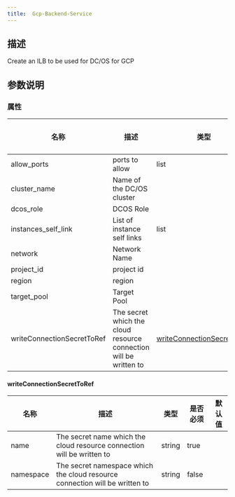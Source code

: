 ```yaml
---
title:  Gcp-Backend-Service
---
```


## 描述

Create an ILB to be used for DC/OS for GCP

## 参数说明


### 属性

 名称 | 描述 | 类型 | 是否必须 | 默认值 
 ------------ | ------------- | ------------- | ------------- | ------------- 
 allow_ports | ports to allow | list | false |  
 cluster_name | Name of the DC/OS cluster |  | true |  
 dcos_role | DCOS Role |  | true |  
 instances_self_link | List of instance self links | list | true |  
 network | Network Name |  | true |  
 project_id | project id |  | true |  
 region | region |  | true |  
 target_pool | Target Pool |  | true |  
 writeConnectionSecretToRef | The secret which the cloud resource connection will be written to | [writeConnectionSecretToRef](#writeConnectionSecretToRef) | false |  


#### writeConnectionSecretToRef

 名称 | 描述 | 类型 | 是否必须 | 默认值 
 ------------ | ------------- | ------------- | ------------- | ------------- 
 name | The secret name which the cloud resource connection will be written to | string | true |  
 namespace | The secret namespace which the cloud resource connection will be written to | string | false |  
